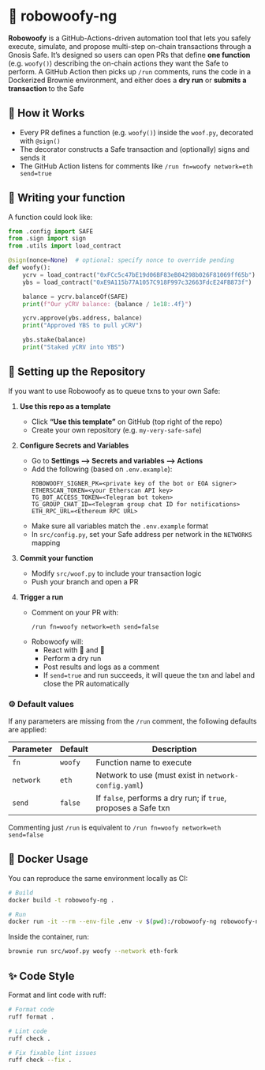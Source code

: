 # 🐶 robowoofy-ng

**Robowoofy** is a GitHub-Actions-driven automation tool that lets you safely execute, simulate, and propose multi-step on-chain transactions through a Gnosis Safe.
It’s designed so users can open PRs that define **one function** (e.g. `woofy()`) describing the on-chain actions they want the Safe to perform.
A GitHub Action then picks up `/run` comments, runs the code in a Dockerized Brownie environment, and either does a **dry run** or **submits a transaction** to the Safe

## 🧠 How it Works

- Every PR defines a function (e.g. `woofy()`) inside the `woof.py`, decorated with `@sign()`
- The decorator constructs a Safe transaction and (optionally) signs and sends it
- The GitHub Action listens for comments like `/run fn=woofy network=eth send=true`

## 🧩 Writing your function

A function could look like:
```python
from .config import SAFE
from .sign import sign
from .utils import load_contract

@sign(nonce=None)  # optional: specify nonce to override pending
def woofy():
    ycrv = load_contract("0xFCc5c47bE19d06BF83eB04298b026F81069ff65b")
    ybs = load_contract("0xE9A115b77A1057C918F997c32663FdcE24FB873f")

    balance = ycrv.balanceOf(SAFE)
    print(f"Our yCRV balance: {balance / 1e18:.4f}")

    ycrv.approve(ybs.address, balance)
    print("Approved YBS to pull yCRV")

    ybs.stake(balance)
    print("Staked yCRV into YBS")
```

## 💼 Setting up the Repository

If you want to use Robowoofy as to queue txns to your own Safe:

1. **Use this repo as a template**
   - Click **“Use this template”** on GitHub (top right of the repo)
   - Create your own repository (e.g. `my-very-safe-safe`)

2. **Configure Secrets and Variables**
   - Go to **Settings --> Secrets and variables --> Actions**
   - Add the following (based on `.env.example`):
     ```
     ROBOWOOFY_SIGNER_PK=<private key of the bot or EOA signer>
     ETHERSCAN_TOKEN=<your Etherscan API key>
     TG_BOT_ACCESS_TOKEN=<Telegram bot token>
     TG_GROUP_CHAT_ID=<Telegram group chat ID for notifications>
     ETH_RPC_URL=<Ethereum RPC URL>
     ```
   - Make sure all variables match the `.env.example` format
   - In `src/config.py`, set your Safe address per network in the `NETWORKS` mapping

3. **Commit your function**
   - Modify `src/woof.py` to include your transaction logic
   - Push your branch and open a PR

4. **Trigger a run**
   - Comment on your PR with:
     ```
     /run fn=woofy network=eth send=false
     ```
   - Robowoofy will:
     - React with 👀 and 🚀  
     - Perform a dry run  
     - Post results and logs as a comment  
     - If `send=true` and run succeeds, it will queue the txn and label and close the PR automatically

### ⚙️ Default values

If any parameters are missing from the `/run` comment, the following defaults are applied:

| Parameter | Default | Description |
|------------|----------|-------------|
| `fn` | `woofy` | Function name to execute |
| `network` | `eth` | Network to use (must exist in `network-config.yaml`) |
| `send` | `false` | If `false`, performs a dry run; if `true`, proposes a Safe txn |

Commenting just `/run` is equivalent to `/run fn=woofy network=eth send=false`

## 🐳 Docker Usage

You can reproduce the same environment locally as CI:

```bash
# Build
docker build -t robowoofy-ng .

# Run
docker run -it --rm --env-file .env -v $(pwd):/robowoofy-ng robowoofy-ng bash
```

Inside the container, run:
```bash
brownie run src/woof.py woofy --network eth-fork
```

## ✨ Code Style

Format and lint code with ruff:
```bash
# Format code
ruff format .

# Lint code
ruff check .

# Fix fixable lint issues
ruff check --fix .
```
